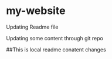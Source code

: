 # my-website

Updating Readme file

Updating some content through git repo

##This is local readme conatent changes